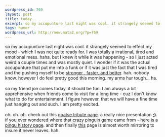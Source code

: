 ```yaml
--- 
wordpress_id: 769
layout: post
title: today..
excerpt: so my accupunture last night was cool. it strangely seemed to effect my mood - which I was not quite ready for. I was totally a irrational, tired and emotional mess. haha. but I knew it while it was happening - so I just acted weird a couple times and was mostly quiet. I wonder if it was the actual accupunture that put me into a funk or if it was just the fact that I was tired and the pushing mys...
tags: humor
wordpress_url: http://new.nata2.org/?p=769
---
```

so my accupunture last night was cool. it strangely seemed to effect my mood - which I was not quite ready for. I was totally a irrational, tired and emotional mess. haha. but I knew it while it was happening - so I just acted weird a couple times and was mostly quiet. I wonder if it was the actual accupunture that put me into a funk or if it was just the fact that I was tired and the pushing myself to be <a href="http://www.ronlim.com/betterstrongerfaster1.gif">stronger , faster, and better</a>. hah. nobody know. however I do feel pretty good this morning. my arms hur tough... ha. <br/><br/>so my friend jon comes today. it should be fun. I am always a bit apprehensive  when friends come to visit for a long time - cuz I don't know what to do for entertainment. I figure however. that we will have a fine time just hanging out and such. I am pretty excited. <br/><br/>oh. oh. oh. check out this <a href="http://www.evilzug.com/stuff/goatse/tribute/">goatse tribute page</a>. a really nice presentation <b>;)</b>. if you ever wondered where that <a href="http://nata2.info/humor/flash/pingu.swf">crazy pinguin game</a> came from - <a href="http://penguin.omnihosts.net/">here is a pingu history page</a>. and then  finally <a href="http://bakla.net/">this</a> page is almost worth mirroring to insure it never leaves. hah. 
